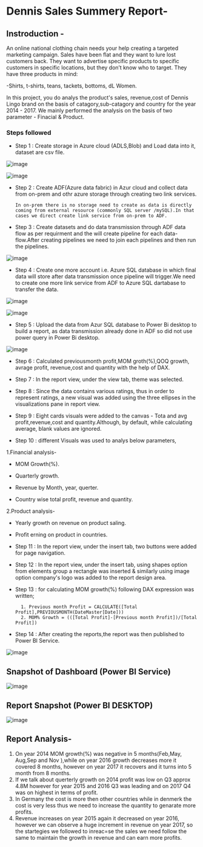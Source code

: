 # Dennis Sales Summery Report-

## Instroduction - 

An online national clothing chain needs your help creating a targeted marketing campaign. Sales have been flat and they want to lure lost customers back. They want to advertise specific products to specific customers in specific locations, but they don’t know who to target. They have three products in mind:

-Shirts,
t-shirts,
teans,
tackets,
bottoms,
dL Women.

In this project, you do analys the product's sales, revenue,cost of Dennis Lingo brand on the basis of catagory,sub-catagory and country for the year 2014 - 2017. We mainly performed the analysis on the basis of two parameter -
Finacial & Product.

### Steps followed 

- Step 1 : Create storage in Azure cloud (ADLS,Blob) and Load data into it, dataset are csv file.

![image](https://github.com/user-attachments/assets/7f51ee4f-4c70-4b14-9c3e-63d79f9f26dd)

 ![image](https://github.com/user-attachments/assets/0a3b5229-085a-4962-9b28-7294c302a182)

- Step 2 : Create ADF(Azure data fabric) in Azur cloud and collect data from on-prem and othr azure storage through creating two link services.
          
      In on-prem there is no storage need to create as data is directly coming from external resource (commonly SQL server /mySQL).In that cases we direct create link service from on-prem to ADF.


- Step 3 : Create datasets and do data transmission through ADF data flow as per requirment and the will create pipeline for each data-flow.After creating pipelines we need to join each pipelines and then run the pipelines.

![image](https://github.com/user-attachments/assets/0e49cdfe-9001-4520-91a9-0e7dcff0bf84)

- Step 4 : Create one more account i.e. Azure SQL database in which final data will store after data transmission once pipeline will trigger.We need to create one more link service from ADF to Azure SQL dartabase to transfer the data.

![image](https://github.com/user-attachments/assets/1c7fbef8-ab15-4e8d-8220-1e12144d1383)

![image](https://github.com/user-attachments/assets/3734446a-aab4-43f2-9d47-d7c247fe0139)

- Step 5 : Upload the data from Azur SQL database to Power Bi desktop to build a report, as data transmission already done in ADF so did not use power query in Power Bi desktop.

![image](https://github.com/user-attachments/assets/f011922f-7bfa-483a-821b-af46585fb7b1)

- Step 6 : Calculated previousmonth profit,MOM groth(%),QOQ growth, avrage profit, revenue,cost and quantity with the help of DAX.
- Step 7 : In the report view, under the view tab, theme was selected.
- Step 8 : Since the data contains various ratings, thus in order to represent ratings, a new visual was added using the three ellipses in the visualizations pane in report view. 

- Step 9 : Eight cards visuals were added to the canvas - Tota and avg profit,revenue,cost and quantity.Although, by default, while calculating average, blank values are ignored.
- Step 10 : different Visuals was used to analys below parameters,

1.Financial analysis-

- MOM Growth(%).

- Quarterly growth.

- Revenue by Month, year, querter.

- Country wise total profit, revenue and quantity.

2.Product analysis-

- Yearly growth on revenue on product saling.

- Profit erning on product in countries.



- Step 11 : In the report view, under the insert tab, two buttons were added for page navigation.
- Step 12 : In the report view, under the insert tab, using shapes option from elements group a rectangle was inserted & similarly using image option company's logo was added to the report design area. 

- Step 13 : for calculating MOM growth(%) following DAX expression was written;
       
        1. Previous month Profit = CALCULATE([Total Profit],PREVIOUSMONTH(DateMaster[Date]))
        2. MOM% Growth = (([Total Profit]-[Previous month Profit])/[Total Profit])


- Step 14 : After creating the reports,the report was then published to Power BI Service.
 
 ![image](https://github.com/user-attachments/assets/64fcd059-5d7d-47ca-8c3f-e8707562ea50)

## Snapshot of Dashboard (Power BI Service)

![image](https://github.com/user-attachments/assets/33693656-c9e7-4052-9a00-16963eace6e4)

 
 ## Report Snapshot (Power BI DESKTOP)

 
![image](https://github.com/user-attachments/assets/f86d207f-bbc3-4eec-9191-c7c19b34ef6d)

## Report Analysis-

1. On year 2014 MOM growth(%) was negative in 5 months(Feb,May, Aug,Sep and Nov ),while on year 2016 growth decreases more it covered 8 months, however on year 2017 it recovers and it turns into 5 month from 8 months.
2. If we talk about querterly growth on 2014 profit was low on Q3 approx 4.8M however  for year 2015 and 2016 Q3 was leading and on 2017 Q4 was on highest in terms of profit.
3. In Germany the cost is more then other countries while in denmerk the cost is very less thus we need to increase the quantity to genarate more profits.
4. Revenue increases on year 2015 again it decreased on year 2016, however we can observe a huge increment in revenue on year 2017, so the startegies we followed to inreac=se the sales we need follow the same to maintain the growth in revenue and can earn more profits.


